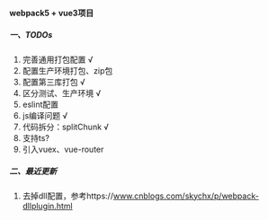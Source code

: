 #### webpack5 + vue3项目

##### 一、TODOs
1. 完善通用打包配置 √
2. 配置生产环境打包、zip包
3. 配置第三库打包 √
4. 区分测试、生产环境 √
5. eslint配置
7. js编译问题 √
8. 代码拆分：splitChunk √
9. 支持ts?
10. 引入vuex、vue-router

##### 二、最近更新
1. 去掉dll配置，参考https://www.cnblogs.com/skychx/p/webpack-dllplugin.html